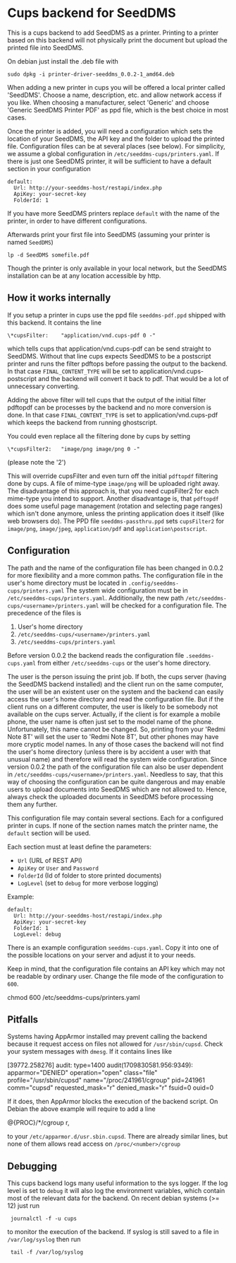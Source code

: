 # Cups backend for SeedDMS

This is a cups backend to add SeedDMS as a printer. Printing to
a printer based on this backend will not physically print the
document but upload the printed file into SeedDMS.

On debian just install the .deb file with

    sudo dpkg -i printer-driver-seeddms_0.0.2-1_amd64.deb

When adding a new printer in cups you will be offered a local printer
called 'SeedDMS'. Choose a name, description, etc. and allow
network access if you like. When choosing a manufacturer, 
select 'Generic' and choose 'Generic SeedDMS Printer PDF'
as ppd file, which is the best choice in most cases.

Once the printer is added, you will need a configuration which sets
the location of your SeedDMS, the API key and the folder to upload
the printed file. Configuration files can be at several places (see
below). For simplicity, we assume a global configuration in
`/etc/seeddms-cups/printers.yaml`. If there is just one SeedDMS
printer, it will be sufficient to have a default section in your
configuration

    default:
      Url: http://your-seeddms-host/restapi/index.php
      ApiKey: your-secret-key
      FolderId: 1

If you have more SeedDMS printers replace `default` with the name
of the printer, in order to have different configurations.

Afterwards print your first file into SeedDMS (assuming your printer
is named `SeedDMS`)

    lp -d SeedDMS somefile.pdf

Though the printer is only available in your local network, but the
SeedDMS installation can be at any location accessible by http.

## How it workѕ internally

If you setup a printer in cups use the ppd file `seeddms-pdf.ppd`
shipped with this backend. It contains the line

    \*cupsFilter:    "application/vnd.cups-pdf 0 -"

which tells cups that application/vnd.cups-pdf can be send straight to
SeedDMS. Without that line cups expects SeedDMS to be a postscript
printer and runs the filter pdftops before passing the output to the
backend.  In that case `FINAL_CONTENT_TYPE` will be set to
application/vnd.cups-postscript and the backend will convert it back
to pdf. That would be a lot of unnecessary converting.

Adding the above filter will tell cups that the output of the initial
filter pdftopdf can be processes by the backend and no more conversion
is done.  In that case `FINAL_CONTENT_TYPE` is set to
application/vnd.cups-pdf which keeps the backend from running
ghostscript.

You could even replace all the filtering done by cups by setting

    \*cupsFilter2:   "image/png image/png 0 -"

(please note the '2')

This will override cupsFilter and even turn off the initial `pdftopdf`
filtering done by cups. A file of mime-type `image/png` will be uploaded
right away.  The disadvantage of this approach is, that you need
cupsFilter2 for each mime-type you intend to support. Another
disadvantage is, that `pdftopdf` does some useful page management
(rotation and selecting page ranges) which isn't done anymore, unless
the printing application does it itself (like web browsers do). The
PPD file `seeddms-passthru.ppd` sets `cupsFilter2` for `image/png`,
`image/jpeg`, `application/pdf` and `application\postscript`.

## Configuration

The path and the name of the configuration file has been changed in 0.0.2 for
more flexibility and a more common paths. The configuration file in the
user's home directory must be located in `.config/seeddms-cups/printers.yaml`
The system wide configuration must be in `/etc/seeddms-cups/printers.yaml`.
Additionally, the new path `/etc/seeddms-cups/<username>/printers.yaml`
will be checked for a configuration file. The precedence of the files is

1. User's home directory
2. `/etc/seeddms-cups/<username>/printers.yaml`
3. `/etc/seeddms-cups/printers.yaml`

Before version 0.0.2 the
backend reads the configuration file `.seeddms-cups.yaml` from
either `/etc/seeddms-cups` or the user's home directory.

The user is the person issuing the print job.  If both, the cups
server (having the SeedDMS backend installed) and the client run on
the same computer, the user will be an existent user on the system and
the backend can easily access the user's home directory and read the
configuration file. But if the client runs on a different computer,
the user is likely to be somebody not available on the cups server.
Actually, if the client is for example a mobile phone, the user name
is often just set to the model name of the phone. Unfortunately,
this name cannot be changed.  So, printing from your 'Redmi Note 8T'
will set the user to 'Redmi Note 8T', but other phones may have more
cryptic model names. In any of those cases the backend will not find
the user's home directory (unless there is by accident a user with
that unusual name) and therefore will read the system wide
configuration.  Since version 0.0.2 the path of the configuration file
can also be user dependent in
`/etc/seeddms-cups/<username>/printers.yaml`.  Needless to say, that
this way of choosing the configuration can be quite dangerous and may
enable users to upload documents into SeedDMS which are not allowed
to. Hence, always check the uploaded documents in SeedDMS before
processing them any further.

This configuration file may contain several sections. Each for a
configured printer in cups. If none of the section names match the
printer name, the `default` section will be used.

Each section must at least define the parameters:

  * `Url` (URL of REST API)
  * `ApiKey` or `User` and `Password`
  * `FolderId` (Id of folder to store printed documents)
  * `LogLevel` (set to `debug` for more verbose logging)

Example:

    default:
      Url: http://your-seeddms-host/restapi/index.php
      ApiKey: your-secret-key
      FolderId: 1
      LogLevel: debug
   
There is an example configuration `seeddms-cups.yaml`. Copy it into one
of the possible locations on your server and adjust it to your needs.

Keep in mind, that the configuration file contains an API key which
may not be readable by ordinary user. Change the file mode of the
configuration to `600`.

   chmod 600 /etc/seeddms-cups/printers.yaml

## Pitfalls

Systems having AppArmor installed may prevent calling the backend
because it request access on files not allowed for `/usr/sbin/cupsd`.
Check your system messages with `dmesg`. If it contains lines like

   [39772.258276] audit: type=1400 audit(1709830581.956:9349): apparmor="DENIED" operation="open" class="file" profile="/usr/sbin/cupsd" name="/proc/241961/cgroup" pid=241961 comm="cupsd" requested_mask="r" denied_mask="r" fsuid=0 ouid=0

If it does, then AppArmor blocks the execution of the backend script.
On Debian the above example will require to add a line

@{PROC}/*/cgroup r,

to your `/etc/apparmor.d/usr.sbin.cupsd`. There are already similar lines, but
none of them allows read access on `/proc/<number>/cgroup`

## Debugging

This cups backend logs many useful information to the sys logger. If the
log level is set to `debug` it will also log the environment variables, which
contain most of the relevant data for the backend. On recent debian systems (>= 12)
just run 

     journalctl -f -u cups

to monitor the execution of the backend. If syslog is still saved to a file
in `/var/log/syslog` then run

     tail -f /var/log/syslog

